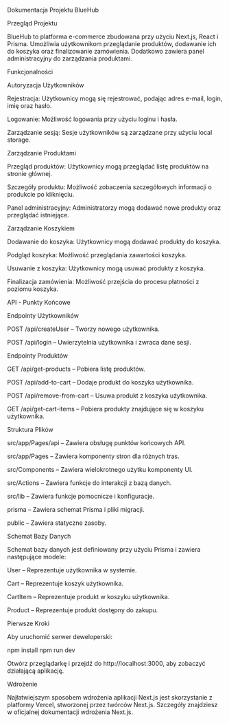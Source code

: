 Dokumentacja Projektu BlueHub 

Przegląd Projektu 

BlueHub to platforma e-commerce zbudowana przy użyciu Next.js, React i Prisma. Umożliwia użytkownikom przeglądanie produktów, dodawanie ich do koszyka oraz finalizowanie zamówienia. Dodatkowo zawiera panel administracyjny do zarządzania produktami. 

Funkcjonalności 

Autoryzacja Użytkowników 

Rejestracja: Użytkownicy mogą się rejestrować, podając adres e-mail, login, imię oraz hasło. 

Logowanie: Możliwość logowania przy użyciu loginu i hasła. 

Zarządzanie sesją: Sesje użytkowników są zarządzane przy użyciu local storage. 

Zarządzanie Produktami 

Przegląd produktów: Użytkownicy mogą przeglądać listę produktów na stronie głównej. 

Szczegóły produktu: Możliwość zobaczenia szczegółowych informacji o produkcie po kliknięciu. 

Panel administracyjny: Administratorzy mogą dodawać nowe produkty oraz przeglądać istniejące. 

Zarządzanie Koszykiem 

Dodawanie do koszyka: Użytkownicy mogą dodawać produkty do koszyka. 

Podgląd koszyka: Możliwość przeglądania zawartości koszyka. 

Usuwanie z koszyka: Użytkownicy mogą usuwać produkty z koszyka. 

Finalizacja zamówienia: Możliwość przejścia do procesu płatności z poziomu koszyka. 

API - Punkty Końcowe 

Endpointy Użytkowników 

POST /api/createUser – Tworzy nowego użytkownika. 

POST /api/login – Uwierzytelnia użytkownika i zwraca dane sesji. 

Endpointy Produktów 

GET /api/get-products – Pobiera listę produktów. 

POST /api/add-to-cart – Dodaje produkt do koszyka użytkownika. 

POST /api/remove-from-cart – Usuwa produkt z koszyka użytkownika. 

GET /api/get-cart-items – Pobiera produkty znajdujące się w koszyku użytkownika. 

Struktura Plików 

src/app/Pages/api – Zawiera obsługę punktów końcowych API. 

src/app/Pages – Zawiera komponenty stron dla różnych tras. 

src/Components – Zawiera wielokrotnego użytku komponenty UI. 

src/Actions – Zawiera funkcje do interakcji z bazą danych. 

src/lib – Zawiera funkcje pomocnicze i konfiguracje. 

prisma – Zawiera schemat Prisma i pliki migracji. 

public – Zawiera statyczne zasoby. 

Schemat Bazy Danych 

Schemat bazy danych jest definiowany przy użyciu Prisma i zawiera następujące modele: 

User – Reprezentuje użytkownika w systemie. 

Cart – Reprezentuje koszyk użytkownika. 

CartItem – Reprezentuje produkt w koszyku użytkownika. 

Product – Reprezentuje produkt dostępny do zakupu. 

Pierwsze Kroki 

Aby uruchomić serwer deweloperski: 

npm install 
npm run dev 

Otwórz przeglądarkę i przejdź do http://localhost:3000, aby zobaczyć działającą aplikację. 

Wdrożenie 

Najłatwiejszym sposobem wdrożenia aplikacji Next.js jest skorzystanie z platformy Vercel, stworzonej przez twórców Next.js. Szczegóły znajdziesz w oficjalnej dokumentacji wdrożenia Next.js. 

 
